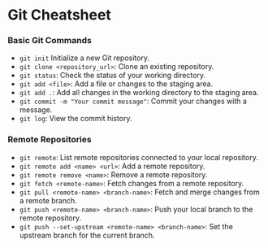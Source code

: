 # Git Cheatsheet

### Basic Git Commands

* `git init` Initialize a new Git repository.
* `git clone <repository_url>`: Clone an existing repository.
* `git status`: Check the status of your working directory.
* `git add <file>`: Add a file or changes to the staging area.
* `git add .`: Add all changes in the working directory to the staging area.
* `git commit -m "Your commit message"`: Commit your changes with a message.
* `git log`: View the commit history.

### Remote Repositories

* `git remote`: List remote repositories connected to your local repository.
* `git remote add <name> <url>`: Add a remote repository.
* `git remote remove <name>`: Remove a remote repository.
* `git fetch <remote-name>`: Fetch changes from a remote repository.
* `git pull <remote-name> <branch-name>`: Fetch and merge changes from a remote branch.
* `git push <remote-name> <branch-name>`: Push your local branch to the remote repository.
* `git push --set-upstream <remote-name> <branch-name>`: Set the upstream branch for the current branch.
